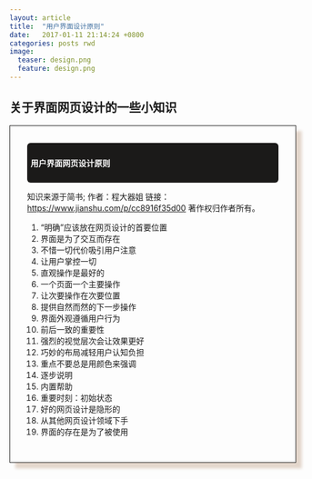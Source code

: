 ```yaml
---
layout: article
title:  "用户界面设计原则"
date:   2017-01-11 21:14:24 +0800
categories: posts rwd
image:
  teaser: design.png
  feature: design.png
---
```


## 关于界面网页设计的一些小知识

<div class="row img-rounded" style="padding:30px; box-shadow: 10px 10px 5px #e3d6cb; border: 1px solid #1b1a19;">
<div class="col-md-12">
<div style="background: #1b1a19; color:white; border-radius:6px; padding:6px;" markdown="1">

#### 用户界面网页设计原则
</div>
</div>
<div class="col-md-8" markdown="1" ><!-- right -->

知识来源于简书; 作者：程大器姐 链接：https://www.jianshu.com/p/cc8916f35d00  著作权归作者所有。

1. “明确”应该放在网页设计的首要位置
2. 界面是为了交互而存在
3. 不惜一切代价吸引用户注意
4. 让用户掌控一切
5. 直观操作是最好的
6. 一个页面一个主要操作
7. 让次要操作在次要位置
8. 提供自然而然的下一步操作
9. 界面外观遵循用户行为
10. 前后一致的重要性
11. 强烈的视觉层次会让效果更好
12. 巧妙的布局减轻用户认知负担
13. 重点不要总是用颜色来强调
14. 逐步说明
15. 内置帮助
16. 重要时刻：初始状态
17. 好的网页设计是隐形的
18. 从其他网页设计领域下手
19. 界面的存在是为了被使用
</div>
</div>



